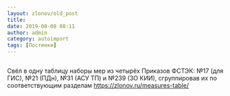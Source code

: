 ```yaml
---
layout: zlonov/old_post
title: 
date: 2019-08-08 08:11
author: admin
category: autoimport
tags: [Постинки]
---
```

<!-- wp:image {"id":73038,"align":"center"} -->
<div class="wp-block-image"><figure class="aligncenter"><img src="/assets/uploads/%D0%A2%D0%B0%D0%B1%D0%BB%D0%B8%D1%86%D0%B0-%D1%81-%D0%BC%D0%B5%D1%80%D0%B0%D0%BC%D0%B8-%D0%B8%D0%B7-%D0%BF%D1%80%D0%B8%D0%BA%D0%B0%D0%B7%D0%BE%D0%B2-%D0%A4%D0%A1%D0%A2%D0%AD%D0%9A-1.png" alt="" class="wp-image-73038"/></figure></div>
<!-- /wp:image -->


Свёл в одну таблицу наборы мер из четырёх Приказов ФСТЭК: №17 (для ГИС), №21 (ПДн), №31 (АСУ ТП) и №239 (ЗО КИИ), сгруппировав их по соответствующим разделам <a href="https://zlonov.ru/measures-table/">https://zlonov.ru/measures-table/</a>

